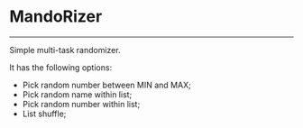 # MandoRizer
---
Simple multi-task randomizer.

It has the following options:

- Pick random number between MIN and MAX;
- Pick random name within list;
- Pick random number within list;
- List shuffle;
